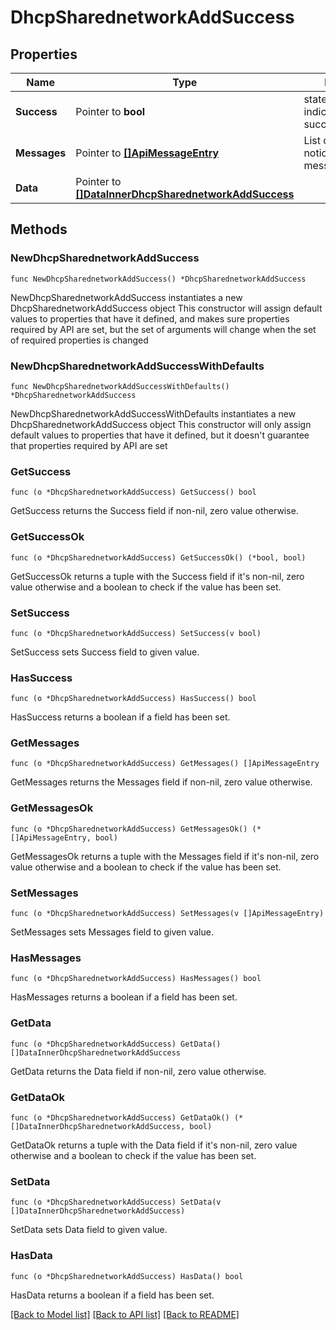 # DhcpSharednetworkAddSuccess

## Properties

Name | Type | Description | Notes
------------ | ------------- | ------------- | -------------
**Success** | Pointer to **bool** | state true/false indicate if action succeed | [optional] 
**Messages** | Pointer to [**[]ApiMessageEntry**](ApiMessageEntry.md) | List or notice/warning/error messages | [optional] 
**Data** | Pointer to [**[]DataInnerDhcpSharednetworkAddSuccess**](DataInnerDhcpSharednetworkAddSuccess.md) |  | [optional] 

## Methods

### NewDhcpSharednetworkAddSuccess

`func NewDhcpSharednetworkAddSuccess() *DhcpSharednetworkAddSuccess`

NewDhcpSharednetworkAddSuccess instantiates a new DhcpSharednetworkAddSuccess object
This constructor will assign default values to properties that have it defined,
and makes sure properties required by API are set, but the set of arguments
will change when the set of required properties is changed

### NewDhcpSharednetworkAddSuccessWithDefaults

`func NewDhcpSharednetworkAddSuccessWithDefaults() *DhcpSharednetworkAddSuccess`

NewDhcpSharednetworkAddSuccessWithDefaults instantiates a new DhcpSharednetworkAddSuccess object
This constructor will only assign default values to properties that have it defined,
but it doesn't guarantee that properties required by API are set

### GetSuccess

`func (o *DhcpSharednetworkAddSuccess) GetSuccess() bool`

GetSuccess returns the Success field if non-nil, zero value otherwise.

### GetSuccessOk

`func (o *DhcpSharednetworkAddSuccess) GetSuccessOk() (*bool, bool)`

GetSuccessOk returns a tuple with the Success field if it's non-nil, zero value otherwise
and a boolean to check if the value has been set.

### SetSuccess

`func (o *DhcpSharednetworkAddSuccess) SetSuccess(v bool)`

SetSuccess sets Success field to given value.

### HasSuccess

`func (o *DhcpSharednetworkAddSuccess) HasSuccess() bool`

HasSuccess returns a boolean if a field has been set.

### GetMessages

`func (o *DhcpSharednetworkAddSuccess) GetMessages() []ApiMessageEntry`

GetMessages returns the Messages field if non-nil, zero value otherwise.

### GetMessagesOk

`func (o *DhcpSharednetworkAddSuccess) GetMessagesOk() (*[]ApiMessageEntry, bool)`

GetMessagesOk returns a tuple with the Messages field if it's non-nil, zero value otherwise
and a boolean to check if the value has been set.

### SetMessages

`func (o *DhcpSharednetworkAddSuccess) SetMessages(v []ApiMessageEntry)`

SetMessages sets Messages field to given value.

### HasMessages

`func (o *DhcpSharednetworkAddSuccess) HasMessages() bool`

HasMessages returns a boolean if a field has been set.

### GetData

`func (o *DhcpSharednetworkAddSuccess) GetData() []DataInnerDhcpSharednetworkAddSuccess`

GetData returns the Data field if non-nil, zero value otherwise.

### GetDataOk

`func (o *DhcpSharednetworkAddSuccess) GetDataOk() (*[]DataInnerDhcpSharednetworkAddSuccess, bool)`

GetDataOk returns a tuple with the Data field if it's non-nil, zero value otherwise
and a boolean to check if the value has been set.

### SetData

`func (o *DhcpSharednetworkAddSuccess) SetData(v []DataInnerDhcpSharednetworkAddSuccess)`

SetData sets Data field to given value.

### HasData

`func (o *DhcpSharednetworkAddSuccess) HasData() bool`

HasData returns a boolean if a field has been set.


[[Back to Model list]](../README.md#documentation-for-models) [[Back to API list]](../README.md#documentation-for-api-endpoints) [[Back to README]](../README.md)


